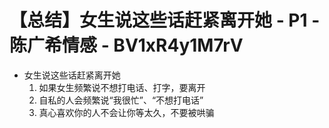 # 【总结】女生说这些话赶紧离开她 - P1 - 陈广希情感 - BV1xR4y1M7rV

-   女生说这些话赶紧离开她
    1.  如果女生频繁说不想打电话、打字，要离开
    2.  自私的人会频繁说“我很忙”、“不想打电话”
    3.  真心喜欢你的人不会让你等太久，不要被哄骗